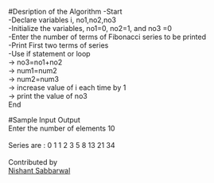 #Desription of the Algorithm
-Start<br/>
-Declare variables i, no1,no2,no3<br/>
-Initialize the variables, no1=0, no2=1, and no3 =0<br/>
-Enter the number of terms of Fibonacci series to be printed<br/>
-Print First two terms of series<br/>
-Use if statement or loop<br/>
-> no3=no1+no2<br/>
-> num1=num2<br/>
-> num2=num3<br/>
-> increase value of i each time by 1 <br/>
-> print the value of no3<br/>
End<br/>


#Sample Input Output<br/>
Enter the number of elements 10<br/>                                                                         
Series are : 0 1 1 2 3 5 8 13 21 34 <br/>      
Contributed by <br/>[Nishant Sabbarwal](https://github.com/Nishant3007)

